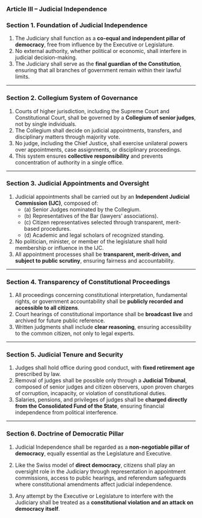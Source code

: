 ### **Article III – Judicial Independence**

### Section 1. Foundation of Judicial Independence

1. The Judiciary shall function as a **co-equal and independent pillar of democracy**, free from influence by the Executive or Legislature.
2. No external authority, whether political or economic, shall interfere in judicial decision-making.
3. The Judiciary shall serve as the **final guardian of the Constitution**, ensuring that all branches of government remain within their lawful limits.
    

---

### Section 2. Collegium System of Governance

1. Courts of higher jurisdiction, including the Supreme Court and Constitutional Court, shall be governed by a **Collegium of senior judges**, not by single individuals.
2. The Collegium shall decide on judicial appointments, transfers, and disciplinary matters through majority vote.
3. No judge, including the Chief Justice, shall exercise unilateral powers over appointments, case assignments, or disciplinary proceedings.
4. This system ensures **collective responsibility** and prevents concentration of authority in a single office.
    

---

### Section 3. Judicial Appointments and Oversight

1. Judicial appointments shall be carried out by an **Independent Judicial Commission (IJC)**, composed of:
    - (a) Senior Judges nominated by the Collegium.
    - (b) Representatives of the Bar (lawyers’ associations).
    - (c) Citizen representatives selected through transparent, merit-based procedures.
    - (d) Academic and legal scholars of recognized standing.
2. No politician, minister, or member of the legislature shall hold membership or influence in the IJC.
3. All appointment processes shall be **transparent, merit-driven, and subject to public scrutiny**, ensuring fairness and accountability.
    

---

### Section 4. Transparency of Constitutional Proceedings

1. All proceedings concerning constitutional interpretation, fundamental rights, or government accountability shall be **publicly recorded and accessible to all citizens**.
2. Court hearings of constitutional importance shall be **broadcast live** and archived for future public reference.
3. Written judgments shall include **clear reasoning**, ensuring accessibility to the common citizen, not only to legal experts.
    

---

### Section 5. Judicial Tenure and Security

1. Judges shall hold office during good conduct, with **fixed retirement age** prescribed by law.
2. Removal of judges shall be possible only through a **Judicial Tribunal**, composed of senior judges and citizen observers, upon proven charges of corruption, incapacity, or violation of constitutional duties.
3. Salaries, pensions, and privileges of judges shall be **charged directly from the Consolidated Fund of the State**, ensuring financial independence from political interference.
    

---

### Section 6. Doctrine of Democratic Pillar

1. Judicial Independence shall be regarded as a **non-negotiable pillar of democracy**, equally essential as the Legislature and Executive.
    
2. Like the Swiss model of **direct democracy**, citizens shall play an oversight role in the Judiciary through representation in appointment commissions, access to public hearings, and referendum safeguards where constitutional amendments affect judicial independence.
    
3. Any attempt by the Executive or Legislature to interfere with the Judiciary shall be treated as a **constitutional violation and an attack on democracy itself**.